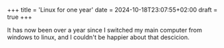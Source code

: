 +++
title = 'Linux for one year'
date = 2024-10-18T23:07:55+02:00
draft = true
+++

It has now been over a year since I switched my main computer from windows to 
linux, and I couldn't be happier about that descicion.

